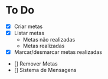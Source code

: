 # To Do

- [x] Criar metas
- [x] Listar metas
  - Metas não realizadas
  - Metas realizadas
- [x] Marcar/desmarcar metas realizadas
- [] Remover Metas
- [] Sistema de Mensagens
